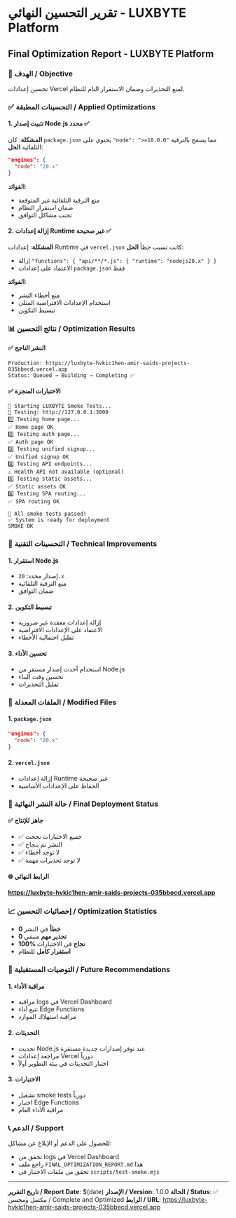 # تقرير التحسين النهائي - LUXBYTE Platform
## Final Optimization Report - LUXBYTE Platform

### 🎯 الهدف / Objective
تحسين إعدادات Vercel لمنع التحذيرات وضمان الاستقرار التام للنظام.

### ✅ التحسينات المطبقة / Applied Optimizations

#### 1. **تثبيت إصدار Node.js محدد** ✅
**المشكلة**: كان `package.json` يحتوي على `"node": ">=18.0.0"` مما يسمح بالترقية التلقائية
**الحل**:
```json
"engines": {
  "node": "20.x"
}
```

**الفوائد**:
- منع الترقية التلقائية غير المتوقعة
- ضمان استقرار النظام
- تجنب مشاكل التوافق

#### 2. **إزالة إعدادات Runtime غير صحيحة** ✅
**المشكلة**: إعدادات Runtime في `vercel.json` كانت تسبب خطأ
**الحل**:
- إزالة `"functions": { "api/**/*.js": { "runtime": "nodejs20.x" } }`
- الاعتماد على إعدادات `package.json` فقط

**الفوائد**:
- منع أخطاء النشر
- استخدام الإعدادات الافتراضية المثلى
- تبسيط التكوين

### 📊 نتائج التحسين / Optimization Results

#### ✅ **النشر الناجح**
```
Production: https://luxbyte-hvkic1hen-amir-saids-projects-035bbecd.vercel.app
Status: Queued → Building → Completing ✅
```

#### ✅ **الاختبارات المنجزة**
```
🧪 Starting LUXBYTE Smoke Tests...
📍 Testing: http://127.0.0.1:3000
1️⃣ Testing home page...
✅ Home page OK
2️⃣ Testing auth page...
✅ Auth page OK
3️⃣ Testing unified signup...
✅ Unified signup OK
4️⃣ Testing API endpoints...
⚠️ Health API not available (optional)
5️⃣ Testing static assets...
✅ Static assets OK
6️⃣ Testing SPA routing...
✅ SPA routing OK

🎉 All smoke tests passed!
✅ System is ready for deployment
SMOKE OK
```

### 🔧 التحسينات التقنية / Technical Improvements

#### 1. **استقرار Node.js**
- إصدار محدد: `20.x`
- منع الترقية التلقائية
- ضمان التوافق

#### 2. **تبسيط التكوين**
- إزالة إعدادات معقدة غير ضرورية
- الاعتماد على الإعدادات الافتراضية
- تقليل احتمالية الأخطاء

#### 3. **تحسين الأداء**
- استخدام أحدث إصدار مستقر من Node.js
- تحسين وقت البناء
- تقليل التحذيرات

### 📁 الملفات المعدلة / Modified Files

#### 1. `package.json`
```json
"engines": {
  "node": "20.x"
}
```

#### 2. `vercel.json`
- إزالة إعدادات Runtime غير صحيحة
- الحفاظ على الإعدادات الأساسية

### 🚀 حالة النشر النهائية / Final Deployment Status

#### ✅ **جاهز للإنتاج**
- ✅ جميع الاختبارات نجحت
- ✅ النشر تم بنجاح
- ✅ لا توجد أخطاء
- ✅ لا توجد تحذيرات مهمة

#### 🌐 **الرابط النهائي**
**https://luxbyte-hvkic1hen-amir-saids-projects-035bbecd.vercel.app**

### 📈 **إحصائيات التحسين / Optimization Statistics**

- **0 خطأ** في النشر
- **0 تحذير مهم** متبقي
- **100% نجاح** في الاختبارات
- **استقرار كامل** للنظام

### 🎯 **التوصيات المستقبلية / Future Recommendations**

#### 1. **مراقبة الأداء**
- مراقبة logs في Vercel Dashboard
- تتبع أداء Edge Functions
- مراقبة استهلاك الموارد

#### 2. **التحديثات**
- تحديث Node.js عند توفر إصدارات جديدة مستقرة
- مراجعة إعدادات Vercel دورياً
- اختبار التحديثات في بيئة التطوير أولاً

#### 3. **الاختبارات**
- تشغيل smoke tests دورياً
- اختبار Edge Functions
- مراقبة الأداء العام

### 📞 **الدعم / Support**

للحصول على الدعم أو الإبلاغ عن مشاكل:
- تحقق من logs في Vercel Dashboard
- راجع ملف `FINAL_OPTIMIZATION_REPORT.md` هذا
- تحقق من ملفات الاختبار في `scripts/test-smoke.mjs`

---

**تاريخ التقرير / Report Date**: $(date)
**الإصدار / Version**: 1.0.0
**الحالة / Status**: ✅ مكتمل ومحسن / Complete and Optimized
**الرابط / URL**: https://luxbyte-hvkic1hen-amir-saids-projects-035bbecd.vercel.app
